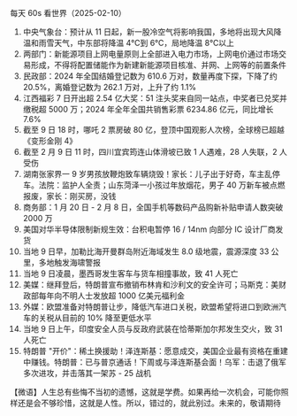 每天 60s 看世界（2025-02-10）

1. 中央气象台：预计从 11 日起，新一股冷空气将影响我国，多地将出现大风降温和雨雪天气，中东部将降温 4℃到 6℃，局地降温 8℃以上
2. 两部门：新能源项目上网电量原则上全部进入电力市场，上网电价通过市场交易形成，不得将配置储能作为新建新能源项目核准、并网、上网等的前置条件
3. 民政部：2024 年全国结婚登记数为 610.6 万对，数量再度下探，下降了约 20.5%，离婚登记数为 262.1 万对，上升了约 1.1%
4. 江西福彩 7 日开出超 2.54 亿大奖：51 注头奖来自同一站点，中奖者已兑奖并缴税超 5000 万；2024 年全年全国共销售彩票 6234.86 亿元，同比增长 7.6%
5. 截至 9 日 18 时，哪吒 2 票房破 80 亿，登顶中国观影人次榜，全球榜已超越《变形金刚 4》
6. 截至 2 月 9 日 11 时，四川宜宾筠连山体滑坡已致 1 人遇难，28 人失联，2 人受伤
7. 湖南张家界一 9 岁男孩放鞭炮致车辆烧毁！家长：儿子出于好奇，车主乱停车。法院：监护人全责；山东菏泽一小孩过年放烟花，男子 40 万新车被点燃报废，家长：刚买房，没钱
8. 商务部：1 月 20 日 - 2 月 8 日，全国手机等数码产品购新补贴申请人数突破 2000 万
9. 美国对华半导体限制新规生效：台积电暂停 16 / 14nm 向部分 IC 设计厂商发货
10. 当地 9 日早，加勒比海开曼群岛附近海域发生 8.0 级地震，震源深度 33 公里，多地触发海啸警报
11. 当地 9 日凌晨，墨西哥发生客车与货车相撞事故，致 41 人死亡
12. 美媒：继拜登后，特朗普宣布撤销布林肯和沙利文的安全许可；马斯克：美财政部每年向不明人士发放超 1000 亿美元福利金
13. 外媒：欧盟准备对特朗普让步，降低汽车进口关税，欧盟希望将进口到欧洲汽车的关税从目前的 10% 降至更低水平
14. 当地 9 日上午，印度安全人员与反政府武装在恰蒂斯加尔邦发生交火，致 31 人死亡
15. 特朗普 "开价"：稀土换援助！泽连斯基：愿意成交，美国企业最有资格在重建中赚钱。特朗普：已与普京通话！下周或与泽连斯基会面！乌军：击退了俄军多次进攻，并击落其一架苏 - 25 战机

【微语】人生总有些悔不当初的遗憾，这就是学费。如果再给一次机会，可能你照样还是会不够珍惜，这就是人性。所以，错过的，就此别过。未来的，敬请期待
